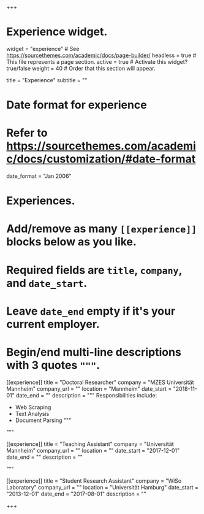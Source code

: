 +++
# Experience widget.
widget = "experience"  # See https://sourcethemes.com/academic/docs/page-builder/
headless = true  # This file represents a page section.
active = true  # Activate this widget? true/false
weight = 40  # Order that this section will appear.

title = "Experience"
subtitle = ""

# Date format for experience
#   Refer to https://sourcethemes.com/academic/docs/customization/#date-format
date_format = "Jan 2006"

# Experiences.
#   Add/remove as many `[[experience]]` blocks below as you like.
#   Required fields are `title`, `company`, and `date_start`.
#   Leave `date_end` empty if it's your current employer.
#   Begin/end multi-line descriptions with 3 quotes `"""`.

[[experience]]
  title = "Doctoral Researcher"
  company = "MZES Universität Mannheim"
  company_url = ""
  location = "Mannheim"
  date_start = "2018-11-01"
  date_end = ""
  description = """
  Responsibilities include:
  
  * Web Scraping
  * Text Analysis 
  * Document Parsing
  """

"""

[[experience]]
  title = "Teaching Assistant"
  company = "Universität Mannheim"
  company_url = ""
  location = ""
  date_start = "2017-12-01"
  date_end = ""
  description = ""
  
  """

[[experience]]
  title = "Student Research Assistant"
  company = "WiSo Laboratory"
  company_url = ""
  location = "Universität Hamburg"
  date_start = "2013-12-01"
  date_end = "2017-08-01"
  description = ""

+++
